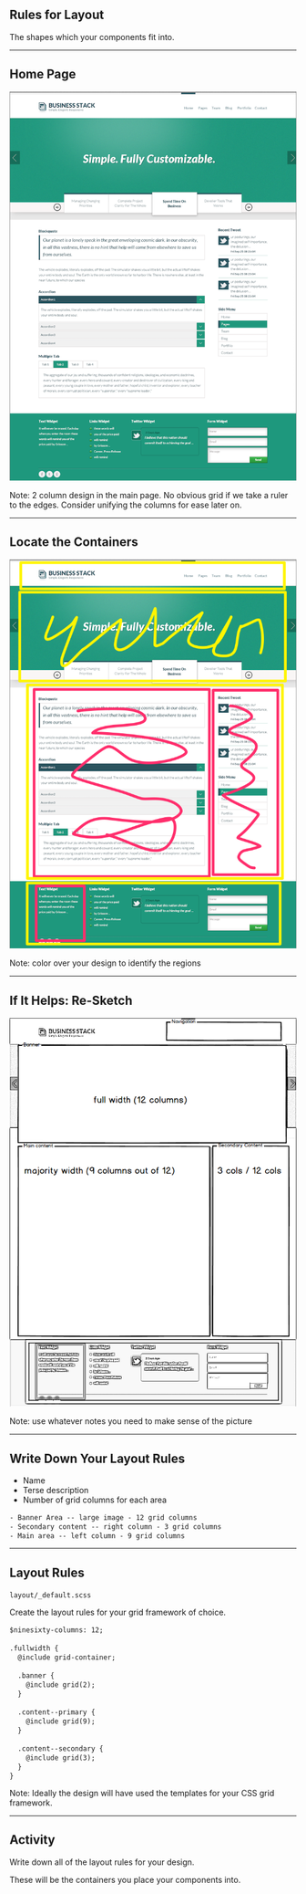 ## Rules for Layout

The shapes which your components fit into.

-------------
## Home Page

<!-- .slide: data-background-image="assets/AnggaPutra_home_psd.png" -->
<!-- .slide: data-background-position="top left" -->
<!-- .slide: data-state="bgimage" -->

<img src="assets/AnggaPutra_home_psd.png" class="noshow" />

Note: 2 column design in the main page. No obvious grid if we take a ruler to the edges. Consider unifying the columns for ease later on.

-------------
## Locate the Containers

<!-- .slide: data-background-image="assets/AnggaPutra_home_layout.png" -->
<!-- .slide: data-background-position="top left" -->
<!-- .slide: data-state="bgimage" -->

<img src="assets/AnggaPutra_home_layout.png" class="noshow" />

Note: color over your design to identify the regions

-------------
## If It Helps: Re-Sketch

<!-- .slide: data-background-image="assets/AnggaPutra_sketched.png" -->
<!-- .slide: data-background-position="top left" -->
<!-- .slide: data-state="bgimage" -->

<img src="assets/AnggaPutra_sketched.png" class="noshow" />

Note: use whatever notes you need to make sense of the picture

---------
## Write Down Your Layout Rules

- Name
- Terse description
- Number of grid columns for each area

````
- Banner Area -- large image - 12 grid columns
- Secondary content -- right column - 3 grid columns
- Main area -- left column - 9 grid columns
````

-------------
## Layout Rules

``layout/_default.scss`` 

Create the layout rules for your grid framework of choice.

````
$ninesixty-columns: 12;

.fullwidth {
  @include grid-container;
  
  .banner {
    @include grid(2);
  }

  .content--primary {
    @include grid(9);
  }

  .content--secondary {
    @include grid(3);
  }
}
````
Note: Ideally the design will have used the templates for your CSS grid framework.

----------------
## Activity

Write down all of the layout rules for your design.

These will be the containers you place your components into.